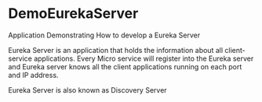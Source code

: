 # DemoEurekaServer
Application Demonstrating How to develop a Eureka Server


Eureka Server is an application that holds the information about all client-service applications. 
Every Micro service will register into the Eureka server and Eureka server knows all the client applications running on each port and IP address. 

Eureka Server is also known as Discovery Server
